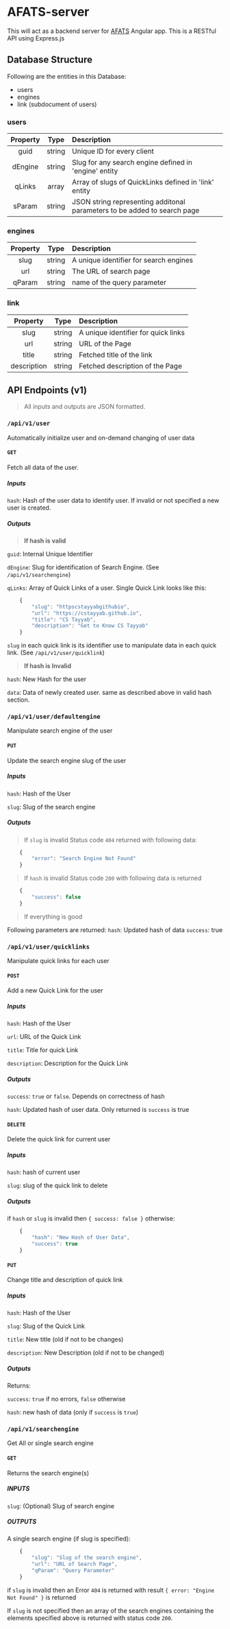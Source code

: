 # AFATS-server

This will act as a backend server for [AFATS](https://github.com/cstayyab/AFATS) Angular app. This is a RESTful API using Express.js

## Database Structure

Following are the entities in this Database:

* users
* engines
* link (subdocument of users)

### **users**

|Property|Type|Description|
|:------:|:--:|:----------|
|guid|string|Unique ID for every client|
|dEngine|string|Slug for any search engine defined in 'engine' entity|
|qLinks|array|Array of slugs of QuickLinks defined in 'link' entity|
|sParam|string|JSON string representing additonal parameters to be added to search page|

### **engines**

|Property|Type|Description|
|:------:|:--:|:----------|
|slug|string|A unique identifier for search engines|
|url|string|The URL of search page|
|qParam|string|name of the query parameter|

### **link**

|Property|Type|Description|
|:------:|:--:|:----------|
|slug|string|A unique identifier for quick links|
|url|string|URL of the Page|
|title|string|Fetched title of the link|
|description|string|Fetched description of the Page|

## API Endpoints (v1)

> All inputs and outputs are JSON formatted.

### **`/api/v1/user`**

Automatically initialize user and on-demand changing of user data

#### **`GET`**

Fetch all data of the user.

##### Inputs

`hash`: Hash of the user data to identify user. If invalid or not specified a new user is created.

##### Outputs

> **If hash is valid**

`guid`: Internal Unique Identifier

`dEngine`: Slug for identification of Search Engine. (See `/api/v1/searchengine`)

`qLinks`: Array of Quick Links of a user. Single Quick Link looks like this:

```javascript
    {
        "slug": "httpscstayyabgithubio",
        "url": "https://cstayyab.github.io",
        "title": "CS Tayyab",
        "description": "Get to Know CS Tayyab"
    }
```

`slug` in each quick link is its identifier use to manipulate data in each quick link. (See `/api/v1/user/quicklink`)

> **If hash is Invalid**

`hash`: New Hash for the user

`data`: Data of newly created user. same as described above in valid hash section.

### **`/api/v1/user/defaultengine`**

Manipulate search engine of the user

#### **`PUT`**

Update the search engine slug of the user

##### Inputs

`hash`: Hash of the User

`slug`: Slug of the search engine

##### Outputs

> If `slug` is invalid
Status code `404` returned with following data:

```javascript
    {
        "error": "Search Engine Not Found"
    }
```

> If `hash` is invalid
Status code `200` with following data is returned

```javascript
    {
        "success": false
    }
```

> If everything is good

Following parameters are returned:
`hash`: Updated hash of data
`success`: true

### **`/api/v1/user/quicklinks`**

Manipulate quick links for each user

#### `POST`

Add a new Quick Link for the user

##### Inputs

`hash`: Hash of the User

`url`: URL of the Quick Link

`title`: Title for quick Link

`description`: Description for the Quick Link

##### Outputs

`success`: `true` or `false`. Depends on correctness of hash

`hash`: Updated hash of user data. Only returned is `success` is true

#### `DELETE`

Delete the quick link for current user

##### Inputs


`hash`: hash of current user

`slug`: slug of the quick link to delete

##### Outputs

if `hash` or `slug` is invalid then `{ success: false }` otherwise:

```javascript
    {
        "hash": "New Hash of User Data",
        "success": true
    }
```
#### `PUT`

Change title and description of quick link

##### Inputs

`hash`: Hash of the User

`slug`: Slug of the Quick Link

`title`: New title (old if not to be changes)

`description`: New Description (old if not to be changed)

##### Outputs

Returns:

`success`: `true` if no errors, `false` otherwise

`hash`: new hash of data (only if `success` is `true`)

### **`/api/v1/searchengine`**

Get All or single search engine

#### `GET`

Returns the search engine(s)

##### INPUTS

`slug`: (Optional) Slug of search engine

##### OUTPUTS

A single search engine (if slug is specified):

```javascript
    {
        "slug": "Slug of the search engine",
        "url": "URL of Search Page",
        "qParam": "Query Parameter"
    }
```

if `slug` is invalid then an Error `404` is returned with result `{ error: "Engine Not Found" }` is returned

If `slug` is not specified then an array of the search engines containing the elements specified above is returned with status code `200`.
